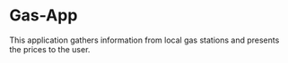# Gas-App
This application gathers information from local gas stations and presents the prices to the user.
